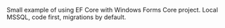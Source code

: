 Small example of using EF Core with Windows Forms Core project.
Local MSSQL, code first, migrations by default.
